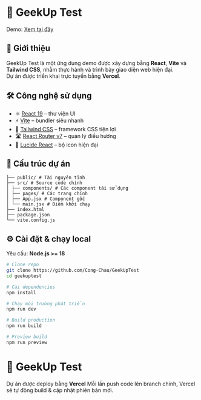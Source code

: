 # 🚀 GeekUp Test

Demo: [Xem tại đây](https://geek-up-test.vercel.app/)

## 📖 Giới thiệu

GeekUp Test là một ứng dụng demo được xây dựng bằng **React**, **Vite** và **Tailwind CSS**, nhằm thực hành và trình bày giao diện web hiện đại.  
Dự án được triển khai trực tuyến bằng **Vercel**.

## 🛠️ Công nghệ sử dụng

- ⚛️ [React 19](https://react.dev/) – thư viện UI
- ⚡ [Vite](https://vite.dev/) – bundler siêu nhanh
- 🎨 [Tailwind CSS](https://tailwindcss.com/) – framework CSS tiện lợi
- 🛣️ [React Router v7](https://reactrouter.com/) – quản lý điều hướng
- 🔗 [Lucide React](https://lucide.dev/) – bộ icon hiện đại

## 📂 Cấu trúc dự án

    ├── public/ # Tài nguyên tĩnh
    ├── src/ # Source code chính
    │ ├── components/ # Các component tái sử dụng
    │ ├── pages/ # Các trang chính
    │ ├── App.jsx # Component gốc
    │ └── main.jsx # Điểm khởi chạy
    ├── index.html
    ├── package.json
    └── vite.config.js

## ⚙️ Cài đặt & chạy local

Yêu cầu: **Node.js >= 18**

```bash
# Clone repo
git clone https://github.com/Cong-Chau/GeekUpTest
cd geekuptest

# Cài dependencies
npm install

# Chạy môi trường phát triển
npm run dev

# Build production
npm run build

# Preview build
npm run preview
```

# 🚀 GeekUp Test

Dự án được deploy bằng **Vercel**
Mỗi lần push code lên branch chính, Vercel sẽ tự động build & cập nhật phiên bản mới.
